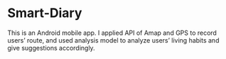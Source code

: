 # Smart-Diary
This is an Android mobile app. I applied API of Amap and GPS to record users’ route, and used analysis model to analyze users’ living habits and give suggestions accordingly. 
